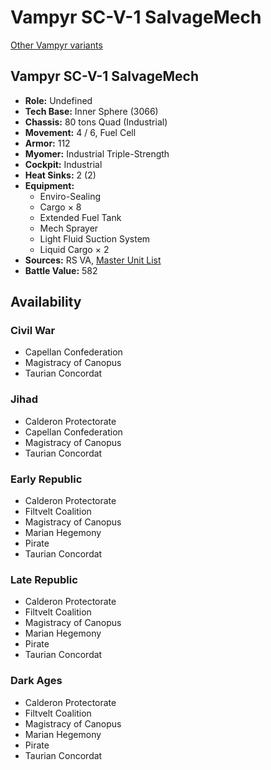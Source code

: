 # Vampyr SC-V-1 SalvageMech

[Other Vampyr variants](../vampyr.md)

## Vampyr SC-V-1 SalvageMech
- **Role:** Undefined
- **Tech Base:** Inner Sphere (3066)
- **Chassis:** 80 tons Quad (Industrial)
- **Movement:** 4 / 6, Fuel Cell
- **Armor:** 112
- **Myomer:** Industrial Triple-Strength
- **Cockpit:** Industrial
- **Heat Sinks:** 2 (2)
- **Equipment:**
  - Enviro-Sealing
  - Cargo × 8
  - Extended Fuel Tank
  - Mech Sprayer
  - Light Fluid Suction System
  - Liquid Cargo × 2
- **Sources:** RS VA, [Master Unit List](http://masterunitlist.info/Unit/Details/5334/vampyr-sc-v-1-salvagemech)
- **Battle Value:** 582

## Availability

### Civil War
- Capellan Confederation
- Magistracy of Canopus
- Taurian Concordat

### Jihad
- Calderon Protectorate
- Capellan Confederation
- Magistracy of Canopus
- Taurian Concordat

### Early Republic
- Calderon Protectorate
- Filtvelt Coalition
- Magistracy of Canopus
- Marian Hegemony
- Pirate
- Taurian Concordat

### Late Republic
- Calderon Protectorate
- Filtvelt Coalition
- Magistracy of Canopus
- Marian Hegemony
- Pirate
- Taurian Concordat

### Dark Ages
- Calderon Protectorate
- Filtvelt Coalition
- Magistracy of Canopus
- Marian Hegemony
- Pirate
- Taurian Concordat

